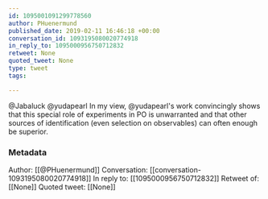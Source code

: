 ```yaml
---
id: 1095001091299778560
author: PHuenermund
published_date: 2019-02-11 16:46:18 +00:00
conversation_id: 1093195080020774918
in_reply_to: 1095000956750712832
retweet: None
quoted_tweet: None
type: tweet
tags:

---
```


@Jabaluck @yudapearl In my view, @yudapearl's work convincingly shows that this special role of experiments in PO is unwarranted and that other sources of identification (even selection on observables) can often enough be superior.

### Metadata

Author: [[@PHuenermund]]
Conversation: [[conversation-1093195080020774918]]
In reply to: [[1095000956750712832]]
Retweet of: [[None]]
Quoted tweet: [[None]]
